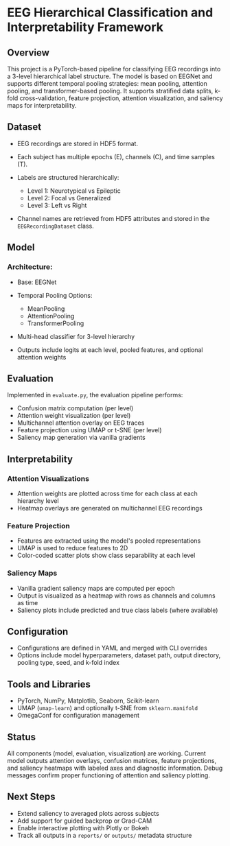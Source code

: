 # EEG Hierarchical Classification and Interpretability Framework

## Overview

This project is a PyTorch-based pipeline for classifying EEG recordings into a 3-level hierarchical label structure. The model is based on EEGNet and supports different temporal pooling strategies: mean pooling, attention pooling, and transformer-based pooling. It supports stratified data splits, k-fold cross-validation, feature projection, attention visualization, and saliency maps for interpretability.

## Dataset

* EEG recordings are stored in HDF5 format.
* Each subject has multiple epochs (E), channels (C), and time samples (T).
* Labels are structured hierarchically:

  * Level 1: Neurotypical vs Epileptic
  * Level 2: Focal vs Generalized
  * Level 3: Left vs Right
* Channel names are retrieved from HDF5 attributes and stored in the `EEGRecordingDataset` class.

## Model

### Architecture:

* Base: EEGNet
* Temporal Pooling Options:

  * MeanPooling
  * AttentionPooling
  * TransformerPooling
* Multi-head classifier for 3-level hierarchy
* Outputs include logits at each level, pooled features, and optional attention weights

## Evaluation

Implemented in `evaluate.py`, the evaluation pipeline performs:

* Confusion matrix computation (per level)
* Attention weight visualization (per level)
* Multichannel attention overlay on EEG traces
* Feature projection using UMAP or t-SNE (per level)
* Saliency map generation via vanilla gradients

## Interpretability

### Attention Visualizations

* Attention weights are plotted across time for each class at each hierarchy level
* Heatmap overlays are generated on multichannel EEG recordings

### Feature Projection

* Features are extracted using the model's pooled representations
* UMAP is used to reduce features to 2D
* Color-coded scatter plots show class separability at each level

### Saliency Maps

* Vanilla gradient saliency maps are computed per epoch
* Output is visualized as a heatmap with rows as channels and columns as time
* Saliency plots include predicted and true class labels (where available)

## Configuration

* Configurations are defined in YAML and merged with CLI overrides
* Options include model hyperparameters, dataset path, output directory, pooling type, seed, and k-fold index

## Tools and Libraries

* PyTorch, NumPy, Matplotlib, Seaborn, Scikit-learn
* UMAP (`umap-learn`) and optionally t-SNE from `sklearn.manifold`
* OmegaConf for configuration management

## Status

All components (model, evaluation, visualization) are working. Current model outputs attention overlays, confusion matrices, feature projections, and saliency heatmaps with labeled axes and diagnostic information. Debug messages confirm proper functioning of attention and saliency plotting.

## Next Steps

* Extend saliency to averaged plots across subjects
* Add support for guided backprop or Grad-CAM
* Enable interactive plotting with Plotly or Bokeh
* Track all outputs in a `reports/` or `outputs/` metadata structure
